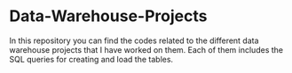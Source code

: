 # Data-Warehouse-Projects
In this repository you can find the codes related to the different data warehouse projects that I have worked on them.
Each of them includes the SQL queries for creating and load the tables.
